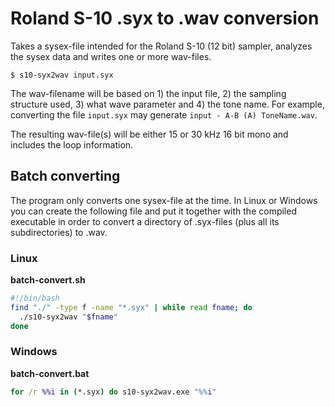 # Roland S-10 .syx to .wav conversion

Takes a sysex-file intended for the Roland S-10 (12 bit) sampler, analyzes the sysex data and writes one or more wav-files.

`$ s10-syx2wav input.syx`

The wav-filename will be based on 1) the input file, 2) the sampling structure used, 3) what wave parameter and 4) the tone name. For example, converting the file `input.syx` may generate `input - A-B (A) ToneName.wav`.

The resulting wav-file(s) will be either 15 or 30 kHz 16 bit mono and includes the loop information.

## Batch converting

The program only converts one sysex-file at the time. In Linux or Windows you can create the following file and put it together with the compiled executable in order to convert a directory of .syx-files (plus all its subdirectories) to .wav.

### Linux

**batch-convert.sh**
```bash
#!/bin/bash
find "./" -type f -name "*.syx" | while read fname; do
  ./s10-syx2wav "$fname"
done
```

### Windows

**batch-convert.bat**
```bat
for /r %%i in (*.syx) do s10-syx2wav.exe "%%i"
```
